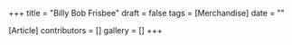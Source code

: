 +++
title = "Billy Bob Frisbee"
draft = false
tags = [Merchandise]
date = ""

[Article]
contributors = []
gallery = []
+++